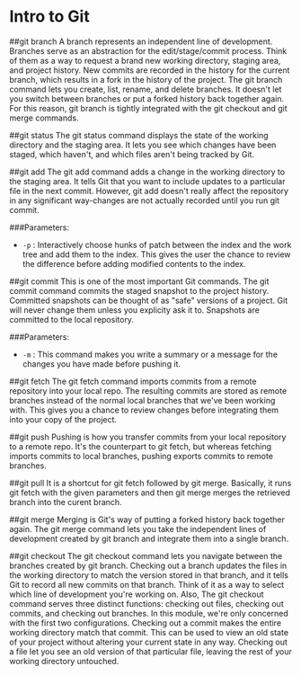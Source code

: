 # Intro to Git

##git branch
A branch represents an independent line of development. Branches serve as an abstraction for the edit/stage/commit process. Think of them as a way to request a brand new working directory, staging area, and project history. New commits are recorded in the history for the current branch, which results in a fork in the history of the project. The git branch command lets you create, list, rename, and delete branches. It doesn't let you switch between branches or put a forked history back together again. For this reason, git branch is tightly integrated with the git checkout and git merge commands.

##git status
The git status command displays the state of the working directory and the staging area. It lets you see which changes have been staged, which haven't, and which files aren't being tracked by Git. 

##git add
The git add command adds a change in the working directory to the staging area. It tells Git that you want to include updates to a particular file in the next commit. However, git add doesn't really affect the repository in any significant way-changes are not actually recorded until you run git commit.

###Parameters:
 * `-p` : Interactively choose hunks of patch between the index and the work tree and add them to the index. This gives the user the chance to review the difference before adding modified contents to the index.

##git commit
This is one of the most important Git commands. The git commit command commits the staged snapshot to the project history. Committed snapshots can be thought of as "safe" versions of a project. Git will never change them unless you explicity ask it to. Snapshots are committed to the local repository.

###Parameters: 
 * `-m` : This command makes you write a summary or a message for the changes you have made before pushing it. 

##git fetch
The git fetch command imports commits from a remote repository into your local repo. The resulting commits are stored as remote branches instead of the normal local branches that we've been working with. This gives you a chance to review changes before integrating them into your copy of the project.

##git push
Pushing is how you transfer commits from your local repository to a remote repo. It's the counterpart to git fetch, but whereas fetching imports commits to local branches, pushing exports commits to remote branches.

##git pull
It is a shortcut for git fetch followed by git merge. Basically, it runs git fetch with the given parameters and then git merge merges the retrieved branch into the curent branch.

##git merge 
Merging is Git's way of putting a forked history back together again. The git merge command lets you take the independent lines of development created by git branch and integrate them into a single branch.

##git checkout
The git checkout command lets you navigate between the branches created by git branch. Checking out a branch updates the files in the working directory to match the version stored in that branch, and it tells Git to record all new commits on that branch. Think of it as a way to select which line of development you're working on. Also, The git checkout command serves three distinct functions: checking out files, checking out commits, and checking out branches. In this module, we're only concerned with the first two configurations. Checking out a commit makes the entire working directory match that commit. This can be used to view an old state of your project without altering your current state in any way. Checking out a file let you see an old version of that particular file, leaving the rest of your working directory untouched.

